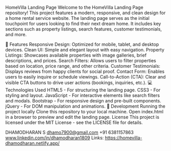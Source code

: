 HomeVilla Landing Page
Welcome to the HomeVilla Landing Page repository! This project features a modern, responsive, and clean design for a home rental service website. The landing page serves as the initial touchpoint for users looking to find their next dream home. It includes key sections such as property listings, search features, customer testimonials, and more.

🚀 Features
Responsive Design: Optimized for mobile, tablet, and desktop devices.
Clean UI: Simple and elegant layout with easy navigation.
Property Listings: Showcases available properties with image galleries, brief descriptions, and prices.
Search Filters: Allows users to filter properties based on location, price range, and other criteria.
Customer Testimonials: Displays reviews from happy clients for social proof.
Contact Form: Enables users to easily inquire or schedule viewings.
Call-to-Action (CTA): Clear and visible CTA buttons to drive user actions (bookings, inquiries, etc.).
💻 Technologies Used
HTML5 - For structuring the landing page.
CSS3 - For styling and layout.
JavaScript - For interactive elements like search filters and modals.
Bootstrap - For responsive design and pre-built components.
jQuery - For DOM manipulation and animations.
🔧 Development
Running the project locally
Clone this repository to your local machine.
Open index.html in a browser to preview and edit the landing page.
License
This project is licensed under the MIT License - see the LICENSE file for details.

DHAMODHARAN S
dhamo7900@gmail.com
+91 6381157863
www.linkedin.com/in/dhamodharan1809
Links: https://homevilla-dhamodharan.netlify.app/


